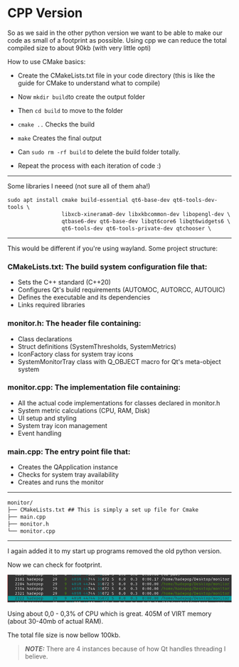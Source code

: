 # CPP Version

So as we said in the other python version we want to be able to make our code as small of a footprint as possible. 
Using cpp we can reduce the total compiled size to about 90kb (with very little opti) 

How to use CMake basics:

- Create the CMakeLists.txt file in your code directory (this is like the guide for CMake to understand what to compile)
- Now ``` mkdir build ```to create the output folder
- Then ``` cd build ``` to move to the folder
- ``` cmake .. ``` Checks the build
- ``` make ``` Creates the final output

- Can ```sudo rm -rf build``` to delete the build folder totally.

- Repeat the process with each iteration of code :)

--- 

Some libraries I neeed (not sure all of them aha!) 

```
sudo apt install cmake build-essential qt6-base-dev qt6-tools-dev-tools \
                 libxcb-xinerama0-dev libxkbcommon-dev libopengl-dev \
                 qtbase6-dev qt6-base-dev libqt6core6 libqt6widgets6 \
                 qt6-tools-dev qt6-tools-private-dev qtchooser \
```

----

This would be different if you're using wayland. Some project structure:

### CMakeLists.txt: The build system configuration file that:

- Sets the C++ standard (C++20)
- Configures Qt's build requirements (AUTOMOC, AUTORCC, AUTOUIC)
- Defines the executable and its dependencies
- Links required libraries

### monitor.h: The header file containing:

- Class declarations
- Struct definitions (SystemThresholds, SystemMetrics)
- IconFactory class for system tray icons
- SystemMonitorTray class with Q_OBJECT macro for Qt's meta-object system

### monitor.cpp: The implementation file containing:

- All the actual code implementations for classes declared in monitor.h
- System metric calculations (CPU, RAM, Disk)
- UI setup and styling
- System tray icon management
- Event handling

### main.cpp: The entry point file that:

- Creates the QApplication instance
- Checks for system tray availability
- Creates and runs the monitor

---- 

```
monitor/
├── CMakeLists.txt ## This is simply a set up file for Cmake
├── main.cpp
├── monitor.h
└── monitor.cpp
```



----

I again added it to my start up programs removed the old python version. 

Now we can check for footprint. 

![htop](/media/image.png)


Using about 0,0 - 0,3% of CPU which is great. 
405M of VIRT memory (about 30-40mb of actual RAM). 

The total file size is now bellow 100kb. 

> **_NOTE:_** There are 4 instances because of how Qt handles threading I believe. 
